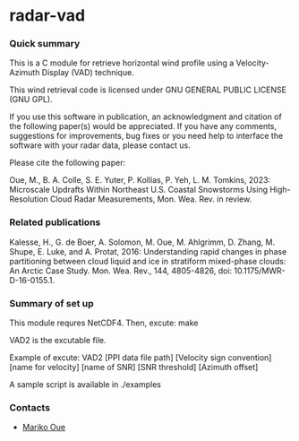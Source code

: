 # radar-vad
### Quick summary ###

This is a C module for retrieve horizontal wind profile using a Velocity-Azimuth Display
(VAD) technique.

This wind retrieval code is licensed under GNU GENERAL PUBLIC LICENSE (GNU GPL).

If you use this software in publication,
an acknowledgment and citation of the following paper(s) would be appreciated.
If you have any comments, suggestions for improvements, bug fixes or you need help to
interface the software with your radar data, please contact us.

Please cite the following paper:

Oue, M., B. A. Colle, S. E. Yuter, P. Kollias, P. Yeh, L. M. Tomkins, 2023: Microscale Updrafts Within Northeast U.S. Coastal Snowstorms Using High-Resolution Cloud Radar Measurements, Mon. Wea. Rev. in review.

### Related publications ###

Kalesse, H., G. de Boer, A. Solomon, M. Oue, M. Ahlgrimm, D. Zhang, M. Shupe, E. Luke, and A. Protat, 2016: Understanding rapid changes in phase partitioning between cloud liquid and ice in stratiform mixed-phase clouds: An Arctic Case Study. Mon. Wea. Rev., 144, 4805-4826, doi: 10.1175/MWR-D-16-0155.1.

### Summary of set up ###

This module requres NetCDF4. Then, excute:
make

VAD2 is the excutable file.

Example of excute:
VAD2 [PPI data file path] [Velocity sign convention] [name for velocity] [name of SNR] [SNR threshold] [Azimuth offset]

A sample script is available in ./examples


### Contacts ###

* [Mariko Oue](mailto:mariko.oue@stonybrook.edu)